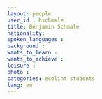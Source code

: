 ```yaml
---
layout: people
user_id : bschmale
title: Benjamin Schmale
nationality:
spoken_languages :
background :
wants_to_learn :
wants_to_achieve :
leisure :
photo :
categories: ecolint students
lang: en
---
```

